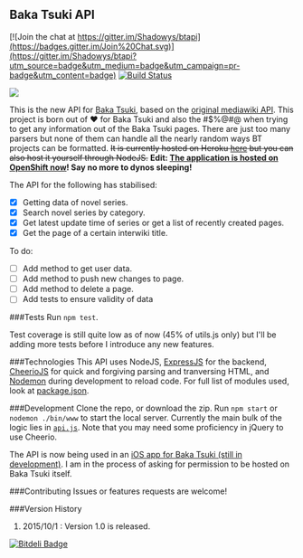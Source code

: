 ## Baka Tsuki API

[![Join the chat at https://gitter.im/Shadowys/btapi](https://badges.gitter.im/Join%20Chat.svg)](https://gitter.im/Shadowys/btapi?utm_source=badge&utm_medium=badge&utm_campaign=pr-badge&utm_content=badge)
[![Build Status](https://travis-ci.org/Shadowys/btapi.png?branch=master)](https://travis-ci.org/Shadowys/btapi)

[![](https://www.baka-tsuki.org/blog/wp-content/uploads/2012/04/logo.gif)](https://www.baka-tsuki.org/project/index.php?title=Main_Page)

This is the new API for [Baka Tsuki](https://www.baka-tsuki.org/project/index.php?title=Main_Page), based on the [original mediawiki API](https://www.baka-tsuki.org/project/api.php). 
This project is born out of :heart: for Baka Tsuki and also the #$%@#@ when trying to get any information out of the Baka Tsuki pages. There are just too many parsers but none of them can handle all the nearly random ways BT projects can be formatted.
~~It is currently hosted on Heroku [here](https://baka-tsuki-api.herokuapp.com/) but you can also host it yourself through NodeJS.~~
**Edit: [The application is hosted on OpenShift now](http://btapi-shadowys.rhcloud.com/)! Say no more to dynos sleeping!**

The API for the following has stabilised:
- [X] Getting data of novel series.
- [X] Search novel series by category.
- [X] Get latest update time of series or get a list of recently created pages.
- [X] Get the page of a certain interwiki title.

To do:
- [ ] Add method to get user data.
- [ ] Add method to push new changes to page.
- [ ] Add method to delete a page.
- [ ] Add tests to ensure validity of data

###Tests
Run `npm test`. 

Test coverage is still quite low as of now (45% of utils.js only) but I'll be adding more tests before I introduce any new features.

###Technologies
This API uses NodeJS, [ExpressJS](http://expressjs.com/) for the backend, [CheerioJS](http://cheeriojs.github.io/cheerio/) for quick and forgiving parsing and tranversing HTML, and [Nodemon](http://nodemon.io/) during development to reload code.
For full list of modules used, look at [package.json](https://github.com/Shadowys/btapi/blob/master/package.json).

###Development
Clone the repo, or download the zip. Run `npm start` or `nodemon ./bin/www` to start the local server. Currently the main bulk of the logic lies in [`api.js`](https://github.com/Shadowys/btapi/blob/master/routes/api.js). 
Note that you may need some proficiency in jQuery to use Cheerio.

The API is now being used in an [iOS app for Baka Tsuki (still in development)](https://github.com/AzSiAz/LN-Reader). I am in the process of asking for permission to be hosted on Baka Tsuki itself.

###Contributing
Issues or features requests are welcome!

###Version History

1. 2015/10/1 : Version 1.0 is released.

[![Bitdeli Badge](https://d2weczhvl823v0.cloudfront.net/Shadowys/btapi/trend.png)](https://bitdeli.com/free "Bitdeli Badge")

